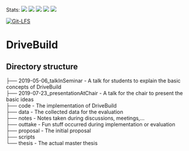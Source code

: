 Stats:
[![](https://tokei.rs/b1/github/XAMPPRocky/tokei?category=code)](https://github.com/XAMPPRocky/tokei)
[![](https://tokei.rs/b1/github/XAMPPRocky/tokei?category=blanks)](https://github.com/XAMPPRocky/tokei)
[![](https://tokei.rs/b1/github/XAMPPRocky/tokei?category=files)](https://github.com/XAMPPRocky/tokei)
[![](https://tokei.rs/b1/github/XAMPPRocky/tokei?category=lines)](https://github.com/XAMPPRocky/tokei)
[![](https://tokei.rs/b1/github/XAMPPRocky/tokei?category=comments)](https://github.com/XAMPPRocky/tokei)

[![Git-LFS](https://img.shields.io/badge/git--lfs-required-informational?logo=git&style=for-the-badge)]()

# DriveBuild

## Directory structure
├── 2019-05-06\_talkInSeminar - A talk for students to explain the basic concepts of DriveBuild<br />
├── 2019-07-23\_presentationAtChair - A talk for the chair to present the basic ideas<br />
├── code - The implementation of DriveBuild<br />
├── data - The collected data for the evaluation<br />
├── notes - Notes taken during discussions, meetings,...<br />
├── outtake - Fun stuff occurred during implementation or evaluation<br />
├── proposal - The initial proposal<br />
├── scripts<br />
└── thesis - The actual master thesis

